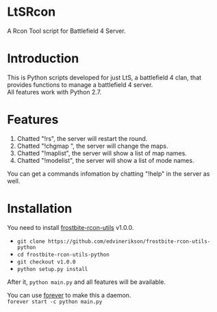# LtSRcon
A Rcon Tool script for Battlefield 4 Server.

# Introduction
This is Python scripts developed for just LtS, a battlefield 4 clan, that provides functions to manage a battlefield 4 server.  
All features work with Python 2.7.  

# Features
1. Chatted "!rs", the server will restart the round.
2. Chatted "!chgmap <map> <mode>", the server will change the maps.
3. Chatted "!maplist", the server will show a list of map names.
4. Chatted "!modelist", the server will show a list of mode names.
  
You can get a commands infomation by chatting "!help" in the server as well.

# Installation
You need to install [frostbite-rcon-utils](https://github.com/EdvinErikson/frostbite-rcon-utils) v1.0.0.
- `git clone https://github.com/edvinerikson/frostbite-rcon-utils-python`
- `cd frostbite-rcon-utils-python`
- `git checkout v1.0.0`
- `python setup.py install`

After it, `python main.py` and all features will be available.

You can use [forever](https://github.com/foreverjs/forever) to make this a daemon.  
`forever start -c python main.py`
